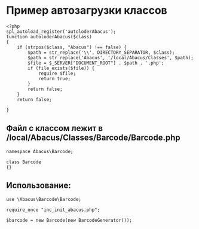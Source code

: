 # Пример автозагрузки классов

```
<?php
spl_autoload_register('autoloderAbacus');
function autoloderAbacus($class)
{
    if (strpos($class, "Abacus") !== false) {
        $path = str_replace('\\', DIRECTORY_SEPARATOR, $class);
        $path = str_replace('Abacus', '/local/Abacus/Classes', $path);
        $file = $_SERVER["DOCUMENT_ROOT"] . $path . '.php';
        if (file_exists($file)) {
            require $file;
            return true;
        }
        return false;
    }
    return false;

}
```

##  Файл с классом лежит в /local/Abacus/Classes/Barcode/Barcode.php
```
namespace Abacus\Barcode;

class Barcode
{}
```

## Использование:
```
use \Abacus\Barcode\Barcode;

require_once "inc_init_abacus.php";

$barcode = new Barcode(new BarcodeGenerator());

```
